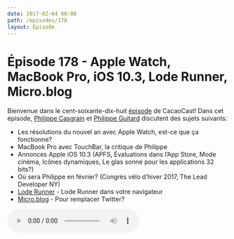 ```yaml
---
date: 2017-02-04 00:00
path: /episodes/178
layout: Episode
---
```

# Épisode 178 - Apple Watch, MacBook Pro, iOS 10.3, Lode Runner, Micro.blog
<p>Bienvenue dans le cent-soixante-dix-huit <a href="https://cacaocast.com/media/cacaocast_178.mp3" title="CacaoCast Episode 178">épisode</a> de CacaoCast! Dans cet épisode, <a href="http://www.twitter.com/philippec" title="Philippe Casgrain sur Twitter">Philippe Casgrain</a> et <a href="http://www.twitter.com/philippeguitard" title="Philippe Guitard sur Twitter">Philippe Guitard</a> discutent des sujets suivants:</p>
<ul><li>Les résolutions du nouvel an avec Apple Watch, est-ce que ça fonctionne?</li>
<li>MacBook Pro avec TouchBar, la critique de Philippe</li>
<li>Annonces Apple iOS 10.3 (APFS, Évaluations dans l’App Store, Mode cinéma, Icônes dynamiques, Le glas sonne pour les applications 32 bits?)</li>
<li>Où sera Philippe en février? (Congrès vélo d’hiver 2017, The Lead Developer NY)</li>
<li><a href="http://shapeof.com/archives/2017/1/lode_runner_in_your_browser.html" title="Lode Runner">Lode Runner</a> - Lode Runner dans votre navigateur</li>
<li><a href="http://micro.blog" title="Lode Runner">Micro.blog</a> - Pour remplacer Twitter?</li>
</ul>
<p><audio controls><source src="https://cacaocast.com/media/cacaocast_178.mp3" type="audio/mpeg"><source src="https://cacaocast.com/media/cacaocast_178.mp3" type="audio/mp4">Votre navigateur ne supporte pas l'élément audio / Your browser does not support the audio element.</audio></p>
